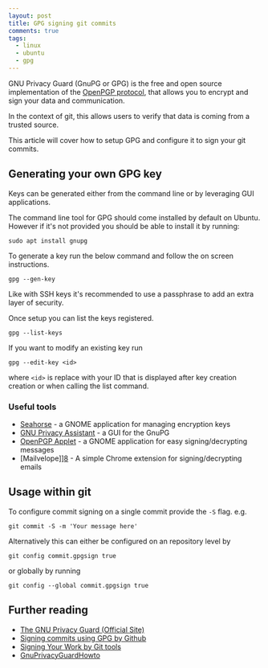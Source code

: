 ```yaml
---
layout: post
title: GPG signing git commits
comments: true
tags: 
  - linux
  - ubuntu
  - gpg
---
```


GNU Privacy Guard (GnuPG or GPG) is the free and open source implementation of the [OpenPGP protocol][3], that allows you to encrypt and sign your data and communication.

In the context of git, this allows users to verify that data is coming from a trusted source.

This article will cover how to setup GPG and configure it to sign your git commits.

## Generating your own GPG key

Keys can be generated either from the command line or by leveraging GUI applications.

The command line tool for GPG should come installed by default on Ubuntu. However if it's not provided you should be able to install it by running:

`sudo apt install gnupg`

To generate a key run the below command and follow the on screen instructions.

`gpg --gen-key`

Like with SSH keys it's recommended to use a passphrase to add an extra layer of security. 

Once setup you can list the keys registered.

`gpg --list-keys`

If you want to modify an existing key run

`gpg --edit-key <id>`

where `<id>` is replace with your ID that is displayed after key creation creation or when calling the list command.

### Useful tools

- [Seahorse][5] - a GNOME application for managing encryption keys
- [GNU Privacy Assistant][6] - a GUI for the GnuPG
- [OpenPGP Applet][7] - a GNOME application for easy signing/decrypting messages
- [Mailvelope]][8] - A simple Chrome extension for signing/decrypting emails

## Usage within git

To configure commit signing on a single commit provide the `-S` flag. e.g.

`git commit -S -m 'Your message here'`

Alternatively this can either be configured on an repository level by

`git config commit.gpgsign true`

or globally by running

`git config --global commit.gpgsign true`

## Further reading

- [The GNU Privacy Guard (Official Site)][2]
- [Signing commits using GPG by Github][0]
- [Signing Your Work by Git tools][1]
- [GnuPrivacyGuardHowto][4]

[0]: https://help.github.com/articles/signing-commits-using-gpg/
[1]: https://git-scm.com/book/en/v2/Git-Tools-Signing-Your-Work
[2]: https://gnupg.org/
[3]: https://www.ietf.org/rfc/rfc4880.txt
[4]: https://help.ubuntu.com/community/GnuPrivacyGuardHowto
[5]: https://wiki.gnome.org/Apps/Seahorse/
[6]: https://www.gnupg.org/related_software/gpa/
[7]: https://openpgp-applet.alioth.debian.org/web/
[8]: https://chrome.google.com/webstore/detail/mailvelope/kajibbejlbohfaggdiogboambcijhkke?hl=en

